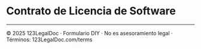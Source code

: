# Contrato de Licencia de Software

---
© 2025 123LegalDoc · Formulario DIY · No es asesoramiento legal · Términos: 123LegalDoc.com/terms

